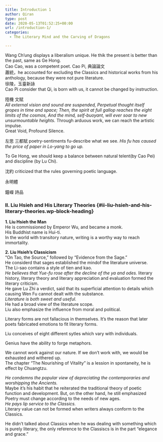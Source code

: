 ```yaml
---
title: Introduction 1
author: Qiran
type: post
date: 2020-05-13T01:52:25+00:00
url: /introduction-1/
categories:
  - The Literary Mind and the Carving of Dragons

---
```

Wang Ch&#8217;ung displays a liberalism unique. He thik the present is better than the past, same as Ge Hong.  
Cao Cao, was a competent poet. Cao Pi, 典論論文  
蕭統，he accounted for excluding the Classics and historical works from his anthology, because they were not pure literature.  
徐陵，玉臺新詠  
Cao Pi consider that Qi, is born with us, it cannot be changed by instruction.

陸機 文賦  
_All external vision and sound are suspended,_&nbsp;_Perpetual thought itself gropes in time and space;_&nbsp;_Then, the spirit at full gallop reaches the eight limits of the cosmos,_&nbsp;_And the mind, self-buoyant, will ever soar to new unsurmountable heights._&nbsp;Through arduous work, we can reach the artistic impulse.  
Great Void, Profound Silence.

左思 三都賦 poetry-sentiments fu-describe what we see. _His fu has caused the price of paper in Lo-yang to go up._

To Ge Hong, we should keep a balance between natural telent(by Cao Pei) and discipline (by Lu Chi).

沈約 criticized that the rules governing poetic language.

永明體

鐘嶸 詩品

### II. Liu Hsieh and His Literary Theories {#ii-liu-hsieh-and-his-literary-theories.wp-block-heading}

**1. Liu Hsieh the Man**  
He is commissioned by Emperor Wu, and became a monk.  
His Buddhist name is Hui-ti.  
In the world with transitory nature, writing is a worthy way to reach immortality.

**2. Liu Hsieh’s Classicism**  
&#8220;On Tao, the Source,&#8221; followed by &#8220;Evidence from the Sage.&#8221;  
He considerd that sages established the mindof the literature universe.  
The Li-sao contains a style of tien and kao.  
_He believes that Yue-fu rose after the decline of the ya and odes._&nbsp;literary history, literary theory and literary appreciation and evaluation formed the literary criticism.  
He gave Lu Zhi a verdict, said that its superficial attention to details which causing Wen Fu cannot dealt with the substance.  
_Literature is both sweet and useful._  
He had a broad view of the literature scope.  
Liu also emphasize the influence from moral and political.

Literary forms are not fallacious in themselves. It&#8217;s the reason that later poets fabricated emotions to fit literary forms.

Liu conceives of eight different sytles which vary with individuals.

Genius have the ability to forge metaphors.

We cannot work against our nature. If we don&#8217;t work with, we would be exhausted and withered up.  
The chapter &#8220;The Nourishing of Vitality&#8221; is a lession in spontaneity, he is effect by Chuangtzu.

_He condemns the popular view of depreciating the contemporaries and worshipping the Ancients._  
Maybe it&#8217;s his habit that he reiterated the traditional theory of poetic function and development. But, on the other hand, he still emphasized Poetry must change according to the needs of new ages.  
_He pays lip service to the Classics._  
Literary value can not be formed when writers always conform to the Classics.

He didn&#8217;t talked about Classics when he was dealing with something which is purely literary, the only reference to the Classiscs is in the part &#8220;elegance and grace.&#8221;